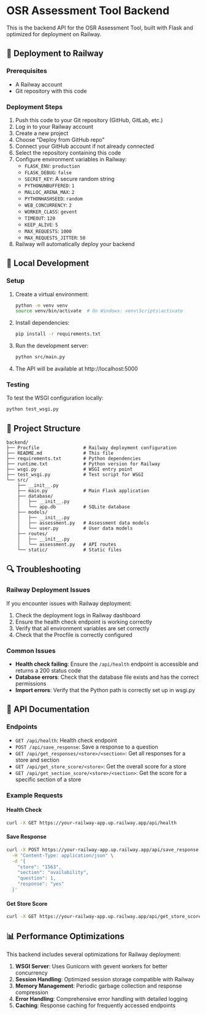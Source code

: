 # OSR Assessment Tool Backend

This is the backend API for the OSR Assessment Tool, built with Flask and optimized for deployment on Railway.

## 🚀 Deployment to Railway

### Prerequisites

- A Railway account
- Git repository with this code

### Deployment Steps

1. Push this code to your Git repository (GitHub, GitLab, etc.)
2. Log in to your Railway account
3. Create a new project
4. Choose "Deploy from GitHub repo"
5. Connect your GitHub account if not already connected
6. Select the repository containing this code
7. Configure environment variables in Railway:
   - `FLASK_ENV`: `production`
   - `FLASK_DEBUG`: `false`
   - `SECRET_KEY`: A secure random string
   - `PYTHONUNBUFFERED`: `1`
   - `MALLOC_ARENA_MAX`: `2`
   - `PYTHONHASHSEED`: `random`
   - `WEB_CONCURRENCY`: `2`
   - `WORKER_CLASS`: `gevent`
   - `TIMEOUT`: `120`
   - `KEEP_ALIVE`: `5`
   - `MAX_REQUESTS`: `1000`
   - `MAX_REQUESTS_JITTER`: `50`
8. Railway will automatically deploy your backend

## 🔧 Local Development

### Setup

1. Create a virtual environment:
   ```bash
   python -m venv venv
   source venv/bin/activate  # On Windows: venv\Scripts\activate
   ```

2. Install dependencies:
   ```bash
   pip install -r requirements.txt
   ```

3. Run the development server:
   ```bash
   python src/main.py
   ```

4. The API will be available at http://localhost:5000

### Testing

To test the WSGI configuration locally:

```bash
python test_wsgi.py
```

## 📁 Project Structure

```
backend/
├── Procfile                # Railway deployment configuration
├── README.md               # This file
├── requirements.txt        # Python dependencies
├── runtime.txt             # Python version for Railway
├── wsgi.py                 # WSGI entry point
├── test_wsgi.py            # Test script for WSGI
└── src/
    ├── __init__.py
    ├── main.py             # Main Flask application
    ├── database/
    │   ├── __init__.py
    │   └── app.db          # SQLite database
    ├── models/
    │   ├── __init__.py
    │   ├── assessment.py   # Assessment data models
    │   └── user.py         # User data models
    ├── routes/
    │   ├── __init__.py
    │   └── assessment.py   # API routes
    └── static/             # Static files
```

## 🔍 Troubleshooting

### Railway Deployment Issues

If you encounter issues with Railway deployment:

1. Check the deployment logs in Railway dashboard
2. Ensure the health check endpoint is working correctly
3. Verify that all environment variables are set correctly
4. Check that the Procfile is correctly configured

### Common Issues

- **Health check failing**: Ensure the `/api/health` endpoint is accessible and returns a 200 status code
- **Database errors**: Check that the database file exists and has the correct permissions
- **Import errors**: Verify that the Python path is correctly set up in wsgi.py

## 📝 API Documentation

### Endpoints

- `GET /api/health`: Health check endpoint
- `POST /api/save_response`: Save a response to a question
- `GET /api/get_responses/<store>/<section>`: Get all responses for a store and section
- `GET /api/get_store_score/<store>`: Get the overall score for a store
- `GET /api/get_section_score/<store>/<section>`: Get the score for a specific section of a store

### Example Requests

#### Health Check

```bash
curl -X GET https://your-railway-app.up.railway.app/api/health
```

#### Save Response

```bash
curl -X POST https://your-railway-app.up.railway.app/api/save_response \
  -H "Content-Type: application/json" \
  -d '{
    "store": "1563",
    "section": "availability",
    "question": 1,
    "response": "yes"
  }'
```

#### Get Store Score

```bash
curl -X GET https://your-railway-app.up.railway.app/api/get_store_score/1563
```

## 📊 Performance Optimizations

This backend includes several optimizations for Railway deployment:

1. **WSGI Server**: Uses Gunicorn with gevent workers for better concurrency
2. **Session Handling**: Optimized session storage compatible with Railway
3. **Memory Management**: Periodic garbage collection and response compression
4. **Error Handling**: Comprehensive error handling with detailed logging
5. **Caching**: Response caching for frequently accessed endpoints

